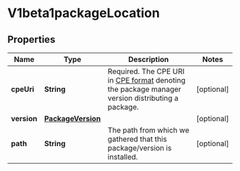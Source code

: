 # V1beta1packageLocation

## Properties
Name | Type | Description | Notes
------------ | ------------- | ------------- | -------------
**cpeUri** | **String** | Required. The CPE URI in [CPE format](https://cpe.mitre.org/specification/) denoting the package manager version distributing a package. |  [optional]
**version** | [**PackageVersion**](PackageVersion.md) |  |  [optional]
**path** | **String** | The path from which we gathered that this package/version is installed. |  [optional]
